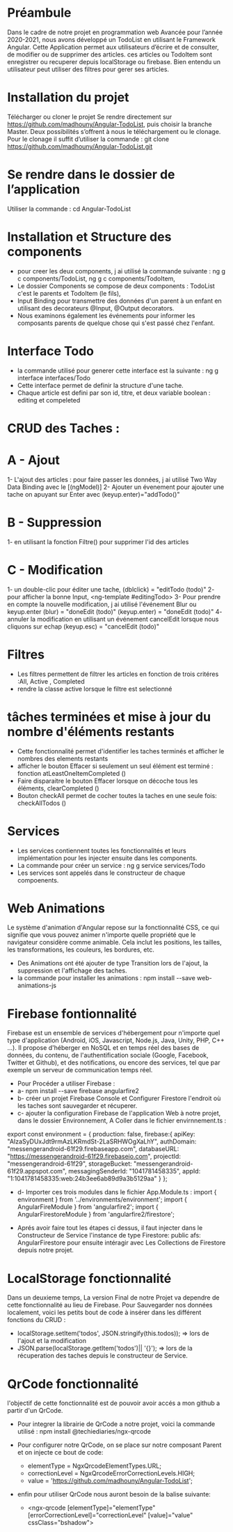 # Préambule

Dans le cadre de notre projet en programmation web Avancée pour l’année 2020-2021, nous avons développé un TodoList en utilisant le Framework Angular. Cette Application permet aux utilisateurs d’écrire et de consulter, de modifier ou de supprimer des articles. ces articles ou TodoItem sont enregistrer ou recuperer depuis localStorage ou firebase. Bien entendu un utilisateur peut utiliser des filtres pour gerer ses articles.

# Installation du projet
 Télécharger ou cloner le projet
Se rendre directement sur https://github.com/madhouny/Angular-TodoList, puis choisir la branche Master. Deux possibilités s’offrent à nous le téléchargement ou le clonage. Pour le clonage il suffit d’utiliser la commande : git clone https://github.com/madhouny/Angular-TodoList.git

# Se rendre dans le dossier de l’application
Utiliser la commande : cd Angular-TodoList

# Installation et  Structure des components
- pour creer les deux components, j ai utilisé la commande suivante : ng g c components/TodoList,  ng g c components/TodoItem, 
- Le dossier Components se compose de deux components : TodoList  c'est le parents et TodoItem (le fils),
- Input Binding pour transmettre des données d'un parent à un enfant en utilisant des decorateurs @Input, @Output decorators.
- Nous examinons également les événements pour informer les composants parents de quelque chose qui s'est passé chez l'enfant.

# Interface Todo 
- la commande utilisé pour generer cette interface est la suivante : ng g interface interfaces/Todo 
- Cette interface permet de definir la structure d'une tache. 
- Chaque article est defini par son id, titre, et deux variable  boolean : editing et compeleted

# CRUD des Taches : 
  # A - Ajout
1- L'ajout des articles : pour faire passer les données, j ai utilisé Two Way Data Binding avec le [(ngModel)]
2- Ajouter un évenement pour ajouter une tache  on apuyant sur Enter avec (keyup.enter)="addTodo()"
  
  # B -  Suppression
1- en utilisant la fonction Filtre() pour supprimer l'id des articles
  
  # C - Modification
1- un double-clic pour éditer une tache, (dblclick) = "editTodo (todo)"
2- pour afficher la bonne Input, <ng-template #editingTodo> </ng-template>
3- Pour prendre en compte la nouvelle modification, j ai utilisé l'événement Blur ou keyup.enter (blur) = "doneEdit (todo)" (keyup.enter) = "doneEdit (todo)"
4- annuler la modification en utilisant un événement cancelEdit lorsque nous cliquons sur echap (keyup.esc) = "cancelEdit (todo)"

# Filtres 
- Les filtres permettent de filtrer les articles en fonction de trois critéres :All, Active , Completed
- rendre la classe active  lorsque le filtre est selectionné

# tâches terminées et mise à jour du nombre d'éléments restants
- Cette fonctionnalité permet d'identifier les taches terminés et afficher le nombres des elements restants
- afficher le bouton Effacer  si seulement un seul élément est terminé : fonction atLeastOneItemCompleted ()
- Faire disparaitre le bouton Effacer lorsque on  décoche tous les éléments, clearCompleted ()
- Bouton  checkAll permet de cocher toutes la taches en une seule fois: checkAllTodos ()

# Services 
- Les services contiennent toutes les fonctionnalités et leurs implémentation pour les injecter ensuite dans les components. 
- La commande pour créer un service : ng g service services/Todo
- Les services sont appelés dans le constructeur de chaque compoenents. 

# Web Animations
Le système d'animation d'Angular repose sur la fonctionnalité CSS, ce qui signifie que vous pouvez animer n'importe quelle propriété que le navigateur considère comme animable. Cela inclut les positions, les tailles, les transformations, les couleurs, les bordures, etc.

- Des Animations ont été ajouter de type Transition lors de l'ajout, la suppression et l'affichage des taches.
- la commande pour installer les animations : npm install --save web-animations-js

# Firebase fontionnalité
Firebase est un ensemble de services d'hébergement pour n'importe quel type d'application (Android, iOS, Javascript, Node.js, Java, Unity, PHP, C++ ...). Il propose d'héberger en NoSQL et en temps réel des bases de données, du contenu, de l'authentification sociale (Google, Facebook, Twitter et Github), et des notifications, ou encore des services, tel que par exemple un serveur de communication temps réel.

- Pour Procéder a utiliser Firebase :
-  a- npm install --save firebase angularfire2
-  b- créer un projet  Firebase Console et Configurer Firestore l'endroit où les taches sont sauvegarder et récuperer.
-  c- ajouter la configuration Firebase de l'application Web à notre projet, dans le dossier Environnement, A Coller dans le fichier envirnnement.ts : 
 
  export const environment = {
  production: false,
  firebase:{
    apiKey: "AIzaSyDUxJdt9rmAzLKRmdSt-2LaSRHWOgXaLhY",
    authDomain: "messengerandroid-61f29.firebaseapp.com",
    databaseURL: "https://messengerandroid-61f29.firebaseio.com",
    projectId: "messengerandroid-61f29",
    storageBucket: "messengerandroid-61f29.appspot.com",
    messagingSenderId: "1041781458335",
    appId: "1:1041781458335:web:24b3ee6ab89d9a3b5129aa"
  }
};

- d- Importer ces trois modules dans le fichier App.Module.ts : 
    import { environment } from '../environments/environment';
    import { AngularFireModule } from 'angularfire2';
    import { AngularFirestoreModule } from 'angularfire2/firestore';  

- Aprés avoir faire tout les étapes ci dessus, il faut injecter dans le Constructeur de Service l'instance de type Firestore:  public afs: AngularFirestore 
pour ensuite intéragir avec Les Collections de Firestore depuis notre projet.

# LocalStorage fonctionnalité
Dans un deuxieme temps, La version Final de notre  Projet va dependre de cette fonctionnalité au lieu de Firebase.
Pour Sauvegarder nos données localement, voici les petits bout de code à insérer dans les différent fonctions du CRUD : 
 - localStorage.setItem('todos', JSON.stringify(this.todos)); => lors de l'ajout et la modification
 - JSON.parse(localStorage.getItem('todos')|| '{}'); => lors de la récuperation des taches depuis le constructeur de Service.
 
 # QrCode fonctionnalité
 l'objectif de cette fonctionnalité est de pouvoir avoir accés a mon github a partir d'un QrCode.
 - Pour integrer la librairie de QrCode a notre projet, voici la commande utilisé : npm install @techiediaries/ngx-qrcode
 - Pour configurer notre QrCode, on se place sur notre composant Parent et on injecte ce bout de code: 
      - elementType = NgxQrcodeElementTypes.URL;
      - correctionLevel = NgxQrcodeErrorCorrectionLevels.HIGH;
      - value = 'https://github.com/madhouny/Angular-TodoList';
      
  - enfin pour utiliser QrCode nous auront besoin de la balise suivante: 
    - <ngx-qrcode
        [elementType]="elementType"
        [errorCorrectionLevel]="correctionLevel"
        [value]="value"
        cssClass="bshadow">
     </ngx-qrcode>

